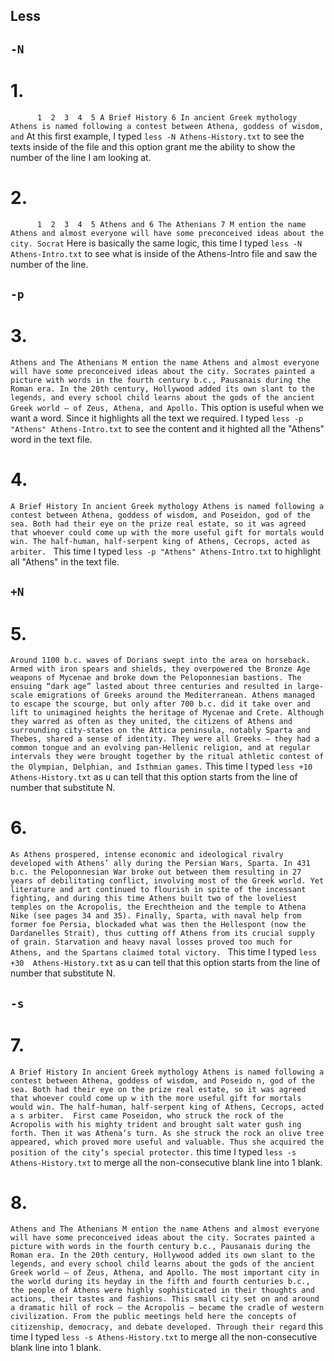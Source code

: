 ## Less
## `-N`
# 1.
`      1 
      2 
      3 
      4 
      5 A Brief History
      6 In ancient Greek mythology Athens is named following a contest between Athena, goddess of wisdom, and`
At this first example, I typed `less -N Athens-History.txt` to see the texts inside of the file and this option grant me the ability to show the number of the line I am looking at.
# 2.
`      1 
      2 
      3 
      4 
      5 Athens and
      6 The Athenians
      7 M ention the name Athens and almost everyone will have some preconceived ideas about the city. Socrat`
Here is basically the same logic, this time I typed `less -N Athens-Intro.txt` to see what is inside of the Athens-Intro file and saw the number of the line.
## `-p`
# 3.
`Athens and
The Athenians
M ention the name Athens and almost everyone will have some preconceived ideas about the city. Socrates painted a picture with words in the fourth century b.c., Pausanais during the Roman era. In the 20th century, Hollywood added its own slant to the legends, and every school child learns about the gods of the ancient Greek world — of Zeus, Athena, and Apollo.`
This option is useful when we want a word. Since it highlights all the text we required. I typed `less -p "Athens" Athens-Intro.txt` to see the content and it highted all the "Athens" word in the text file.
# 4.
`A Brief History
In ancient Greek mythology Athens is named following a contest between Athena, goddess of wisdom, and Poseidon, god of the sea. Both had their eye on the prize real estate, so it was agreed that whoever could come up with the more useful gift for mortals would win. The half-human, half-serpent king of Athens, Cecrops, acted as arbiter. `
This time I typed `less -p "Athens" Athens-Intro.txt` to highlight all "Athens" in the text file.
## `+N`
# 5.
`Around 1100 b.c. waves of Dorians swept into the area on horseback. Armed with iron spears and shields, they overpowered the Bronze Age weapons of Mycenae and broke down the Peloponnesian bastions. The ensuing “dark age” lasted about three centuries and resulted in large-scale emigrations of Greeks around the Mediterranean.
Athens managed to escape the scourge, but only after 700 b.c. did it take over and lift to unimagined heights the heritage of Mycenae and Crete. Although they warred as often as they united, the citizens of Athens and surrounding city-states on the Attica peninsula, notably Sparta and Thebes, shared a sense of identity. They were all Greeks — they had a common tongue and an evolving pan-Hellenic religion, and at regular intervals they were brought together by the ritual athletic contest of the Olympian, Delphian, and Isthmian games.`
This time I typed `less +10  Athens-History.txt` as u can tell that this option starts from the line of number that substitute N.
# 6.
`As Athens prospered, intense economic and ideological rivalry developed with Athens’ ally during the Persian Wars, Sparta. In 431 b.c. the Peloponnesian War broke out between them resulting in 27 years of debilitating conflict, involving most of the Greek world. Yet literature and art continued to flourish in spite of the incessant fighting, and during this time Athens built two of the loveliest temples on the Acropolis, the Erechtheion and the temple to Athena Nike (see pages 34 and 35).
Finally, Sparta, with naval help from former foe Persia, blockaded what was then the Hellespont (now the Dardanelles Strait), thus cutting off Athens from its crucial supply of grain. Starvation and heavy naval losses proved too much for Athens, and the Spartans claimed total victory. `
This time I typed `less +30  Athens-History.txt` as u can tell that this option starts from the line of number that substitute N.
## `-s`
# 7.
`A Brief History
In ancient Greek mythology Athens is named following a contest between Athena, goddess of wisdom, and Poseido
n, god of the sea. Both had their eye on the prize real estate, so it was agreed that whoever could come up w
ith the more useful gift for mortals would win. The half-human, half-serpent king of Athens, Cecrops, acted a
s arbiter. 
First came Poseidon, who struck the rock of the Acropolis with his mighty trident and brought salt water gush
ing forth. Then it was Athena’s turn. As she struck the rock an olive tree appeared, which proved more useful
 and valuable. Thus she acquired the position of the city’s special protector.`
this time I typed `less -s Athens-History.txt` to merge all the non-consecutive blank line into 1 blank.
# 8.
`Athens and
The Athenians
M ention the name Athens and almost everyone will have some preconceived ideas about the city. Socrates painted a picture with words in the fourth century b.c., Pausanais during the Roman era. In the 20th century, Hollywood added its own slant to the legends, and every school child learns about the gods of the ancient Greek world — of Zeus, Athena, and Apollo.
The most important city in the world during its heyday in the fifth and fourth centuries b.c., the people of Athens were highly sophisticated in their thoughts and actions, their tastes and fashions. This small city set on and around a dramatic hill of rock — the Acropolis — became the cradle of western civilization. From the public meetings held here the concepts of citizenship, democracy, and debate developed. Through their regard`
this time I typed `less -s Athens-History.txt` to merge all the non-consecutive blank line into 1 blank.